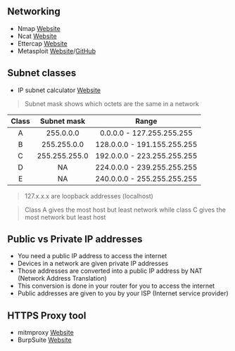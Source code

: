 ## Networking
- Nmap [Website](https://nmap.org/)
- Ncat [Website](https://nmap.org/ncat/)
- Ettercap [Website](https://www.ettercap-project.org/)
- Metasploit [Website](https://www.metasploit.com)/[GitHub](https://github.com/rapid7/metasploit-framework)
## Subnet classes

- IP subnet calculator [Website](https://www.calculator.net/ip-subnet-calculator.html)

> Subnet mask shows which octets are the same in a network

|Class|Subnet mask|Range|
|:---:|:---:|:---:|
|A|255.0.0.0|0.0.0.0 - 127.255.255.255|
|B|255.255.0.0|128.0.0.0 - 191.155.255.255|
|C|255.255.255.0|192.0.0.0 - 223.255.255.255|
|D|NA|224.0.0.0 - 239.255.255.255|
|E|NA|240.0.0.0 - 255.255.255.255|

> 127.x.x.x are loopback addresses (localhost)

> Class A gives the most host but least network while class C gives the most network but least host
## Public vs Private IP addresses
- You need a public IP address to access the internet
- Devices in a network are given private IP addresses
- Those addresses are converted into a public IP address by NAT (Network Address Translation)
- This conversion is done in your router for you to access the internet
- Public addresses are given to you by your ISP (Internet service provider)

## HTTPS Proxy tool
- mitmproxy [Website](https://mitmproxy.org/)
- BurpSuite [Website](https://portswigger.net/burp)

